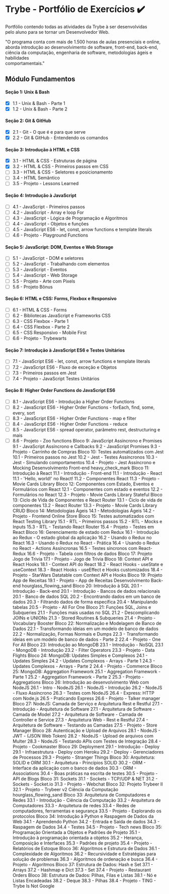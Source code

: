 # Trybe - Portfólio de Exercícios :heavy_check_mark:

Portfólio contendo todas as atividades da Trybe à ser desenvolvidas  
pelo aluno para se tornar um Desenvolvedor Web.

"O programa conta com mais de 1.500 horas de aulas presenciais e online, aborda introdução ao desenvolvimento de software, front-end, back-end, ciência da computação, engenharia de software, metodologias ágeis e habilidades  
comportamentais."

## Módulo Fundamentos 
#### Seção 1: Unix & Bash
- [X] 1.1 - Unix & Bash - Parte 1
- [X] 1.2 - Unix & Bash - Parte 2
#### Seção 2: Git & GitHub
- [X] 2.1 - Git - O que é e para que serve
- [X] 2.2 - Git & GitHub - Entendendo os comandos
#### Seção 3: Introdução à HTML e CSS
- [X] 3.1 - HTML & CSS - Estruturas de página
- [X] 3.2 - HTML & CSS - Primeiros passos em CSS
- [ ] 3.3 - HTML & CSS - Seletores e posicionamento
- [ ] 3.4 - HTML Semântico
- [ ] 3.5 - Projeto - Lessons Learned
#### Seção 4: Introdução à JavaScript
- [ ] 4.1 - JavaScript - Primeiros passos
- [ ] 4.2 - JavaScript - Array e loop For
- [ ] 4.3 - JavaScript - Lógica de Programação e Algoritmos
- [ ] 4.4 - JavaScript - Objetos e funções
- [ ] 4.5 - JavaScript ES6 - let, const, arrow functions e template literals
- [ ] 4.6 - Projeto - Playground Functions
#### Seção 5: JavaScript: DOM, Eventos e Web Storage
- [ ] 5.1 - JavaScript - DOM e seletores
- [ ] 5.2 - JavaScript - Trabalhando com elementos
- [ ] 5.3 - JavaScript - Eventos
- [ ] 5.4 - JavaScript - Web Storage
- [ ] 5.5 - Projeto - Arte com Pixels
- [ ] 5.6 - Projeto Bônus
#### Seção 6: HTML e CSS: Forms, Flexbox e Responsivo
- [ ] 6.1 - HTML & CSS - Forms
- [ ] 6.2 - Bibliotecas JavaScript e Frameworks CSS
- [ ] 6.3 - CSS Flexbox - Parte 1
- [ ] 6.4 - CSS Flexbox - Parte 2
- [ ] 6.5 - CSS Responsivo - Mobile First
- [ ] 6.6 - Projeto - Trybewarts
#### Seção 7: Introdução à JavaScript ES6 e Testes Unitários
- [ ] 7.1 - JavaScript ES6 - let, const, arrow functions e template literals
- [ ] 7.2 - JavaScript ES6 - Fluxo de exceção e Objetos
- [ ] 7.3 - Primeiros passos em Jest
- [ ] 7.4 - Projeto - JavaScript Testes Unitários
#### Seção 8: Higher Order Functions do JavaScript ES6
- [ ] 8.1 - JavaScript ES6 - Introdução a Higher Order Functions
- [ ] 8.2 - JavaScript ES6 - Higher Order Functions - forEach, find, some, every, sort
- [ ] 8.3 - JavaScript ES6 - Higher Order Functions - map e filter
- [ ] 8.4 - JavaScript ES6 - Higher Order Functions - reduce
- [ ] 8.5 - JavaScript ES6 - spread operator, parâmetro rest, destructuring e mais
- [ ] 8.6 - Projeto - Zoo functions
Bloco 9: JavaScript Assíncrono e Promises
 9.1 - JavaScript Assíncrono e Callbacks
 9.2 - JavaScript Promises
 9.3 - Projeto - Carrinho de Compras
Bloco 10: Testes automatizados com Jest
 10.1 - Primeiros passos no Jest
 10.2 - Jest - Testes Assíncronos
 10.3 - Jest - Simulando comportamentos
 10.4 - Projeto - Jest Assíncrono e Mocking
Desenvolvimento Front-end heavy_check_mark
Bloco 11: Introdução à React
 11.1 - Introdução - Front-end
 11.1 - Introdução - React
 11.1 - 'Hello, world!' no React!
 11.2 - Componentes React
 11.3 - Projeto - Movie Cards Library
Bloco 12: Componentes com Estado, Eventos e Formulários com React
 12.1 - Componentes com estado e eventos
 12.2 - Formulários no React
 12.3 - Projeto - Movie Cards Library Stateful
Bloco 13: Ciclo de Vida de Componentes e React Router
 13.1 - Ciclo de vida de componentes
 13.2 - React Router
 13.3 - Projeto - Movie Cards Library CRUD
Bloco 14: Metodologias Ágeis
 14.1 - Metodologias Ágeis
 14.2 - Projeto - Frontend Online Store
Bloco 15: Testes automatizados com React Testing Library
 15.1 - RTL - Primeiros passos
 15.2 - RTL - Mocks e Inputs
 15.3 - RTL - Testando React Router
 15.4 - Projeto - Testes em React
Bloco 16: Gerenciamento de estado com Redux
 16.1 - Introdução ao Redux - O estado global da aplicação
 16.2 - Usando o Redux no React
 16.3 - Usando o Redux no React - Prática
 16.4 - Usando o Redux no React - Actions Assíncronas
 16.5 - Testes síncronos com React-Redux
 16.6 - Projeto - Tabela com filtros de dados
Bloco 17: Projeto Jogo de Trivia
 17.1 - Projeto - Jogo de Trivia
Bloco 18: Context API e React Hooks
 18.1 - Context API do React
 18.2 - React Hooks - useState e useContext
 18.3 - React Hooks - useEffect e Hooks customizados
 18.4 - Projeto - StarWars Datatable com Context API e Hooks
Bloco 19: Projeto App de Receitas
 19.1 - Projeto - App de Receitas
Desenvolvimento Back-end hourglass_flowing_sand
Bloco 20: Introdução à SQL
 20.1 - Introdução - Back-end
 20.1 - Introdução - Bancos de dados relacionais
 20.1 - Banco de dados SQL
 20.2 - Encontrando dados em um banco de dados
 20.3 - Filtrando dados de forma específica
 20.4 - Manipulando tabelas
 20.5 - Projeto - All For One
Bloco 21: Funções SQL, Joins e Subqueries
 21.1 - Funções mais usadas no SQL
 21.2 - Descomplicando JOINs e UNIONs
 21.3 - Stored Routines & Subqueries
 21.4 - Projeto - Vocabulary Booster
Bloco 22: Normalização e Modelagem de Banco de Dados
 22.1 - Transformando ideias em um modelo de banco de dados
 22.2 - Normalização, Formas Normais e Dumps
 22.3 - Transformando ideias em um modelo de banco de dados - Parte 2
 22.4 - Projeto - One For All
Bloco 23: Introdução ao MongoDB
 23.1 - Introdução - NoSQL
 23.1 - MongoDB - Introdução
 23.2 - Filter Operators
 23.3 - Projeto - Data Flights
Bloco 24: MongoDB: Updates Simples e Complexos
 24.1 - Updates Simples
 24.2 - Updates Complexos - Arrays - Parte 1
 24.3 - Updates Complexos - Arrays - Parte 2
 24.4 - Projeto - Commerce
Bloco 25: MongoDB: Aggregation Framework
 25.1 - Aggregation Framework - Parte 1
 25.2 - Aggregation Framework - Parte 2
 25.3 - Projeto - Aggregations
Bloco 26: Introdução ao desenvolvimento Web com NodeJS
 26.1 - Intro - NodeJS
 26.1 - NodeJS - Introdução
 26.2 - NodeJS - Fluxo Assíncrono
 26.3 - Testes com NodeJS
 26.4 - Express: HTTP com Node.js
 26.5 - Praticando Express
 26.6 - Projeto - Talker manager
Bloco 27: NodeJS: Camada de Serviço e Arquitetura Rest e Restful
 27.1 - Introdução - Arquitetura de Software
 27.1 - Arquitetura de Software - Camada de Model
 27.2 - Arquitetura de Software - Camada de Controller e Service
 27.3 - Arquitetura Web - Rest e Restful
 27.4 - Arquitetura de Software - Testando as Camadas
 27.5 - Projeto - Store Manager
Bloco 28: Autenticação e Upload de Arquivos
 28.1 - NodeJS - JWT - (JSON Web Token)
 28.2 - NodeJS - Upload de arquivos com Multer
 28.3 - NodeJS - Testando APIs com Testes de Integração
 28.4 - Projeto - Cookmaster
Bloco 29: Deployment
 29.1 - Introdução - Deploy
 29.1 - Infraestrutura - Deploy com Heroku
 29.2 - Deploy - Gerenciadores de Processos
 29.3 - Projeto - Stranger Things
Bloco 30: Arquitetura: SOLID e ORM
 30.1 - Arquitetura - Princípios SOLID
 30.2 - ORM - Interface da aplicação com o banco de dados
 30.3 - ORM - Associations
 30.4 - Boas práticas na escrita de testes
 30.5 - Projeto - API de Blogs
Bloco 31: Sockets
 31.1 - Sockets - TCP/UDP & NET
 31.2 - Sockets - Socket.io
 31.3 - Projeto - Webchat
Bloco 32: Projeto Trybeer II
 32.1 - Projeto - Trybeer v2
Ciência da Computação hourglass_flowing_sand
Bloco 33: Arquitetura de Computadores e Redes
 33.1 - Introdução - Ciência da Computação
 33.2 - Arquitetura de Computadores
 33.3 - Arquitetura de redes
 33.4 - Redes de computadores, ferramentas e segurança
 33.5 - Projeto - Explorando os protocolos
Bloco 34: Introdução à Python e Raspagem de Dados da Web
 34.1 - Aprendendo Python
 34.2 - Entrada e Saída de dados
 34.3 - Raspagem de Dados
 34.4 - Testes
 34.5 - Projeto - Tech news
Bloco 35: Programação Orientada a Objetos e Padrões de Projeto
 35.1 - Introdução à programação orientada a objetos
 35.2 - Herança, Composição e Interfaces
 35.3 - Padrões de projeto
 35.4 - Projeto - Relatórios de Estoque
Bloco 36: Algoritmos e Estrutura de Dados
 36.1 - Complexidade de Algoritmos
 36.2 - Recursividade e Estratégias para solução de problemas
 36.3 - Algoritmos de ordenação e busca
 36.4 - Projeto - Algoritmos
Bloco 37: Estrutura de Dados: Hash e Set
 37.1 - Arrays
 37.2 - Hashmap e Dict
 37.3 - Set
 37.4 - Projeto - Restaurant Orders
Bloco 38: Estrutura de Dados: Pilhas, Filas e Listas
 38.1 - Nó e Listas Encadeadas
 38.2 - Deque
 38.3 - Pilhas
 38.4 - Projeto - TING - Trybe Is Not Google